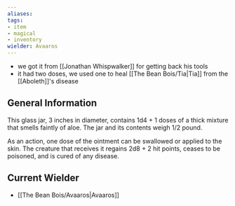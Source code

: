 ```yaml
---
aliases: 
tags: 
- item
- magical
- inventory
wielder: Avaaros
---
```


- we got it from [[Jonathan Whispwalker]] for getting back his tools
- it had two doses, we used one to heal [[The Bean Bois/Tia|Tia]] from the [[Aboleth]]'s disease

## General Information
This glass jar, 3 inches in diameter, contains 1d4 + 1 doses of a thick mixture that smells faintly of aloe. The jar and its contents weigh 1/2 pound.

As an action, one dose of the ointment can be swallowed or applied to the skin. The creature that receives it regains 2d8 + 2 hit points, ceases to be poisoned, and is cured of any disease.

## Current Wielder
- [[The Bean Bois/Avaaros|Avaaros]]

